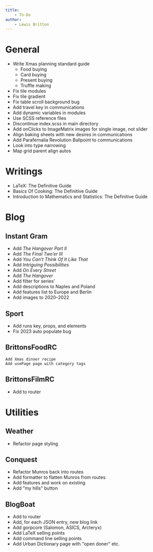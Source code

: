 ```yaml
---
title:
    - To-Do
author:
    - Lewis Britton
---
```


# General

-   Write Xmas planning standard guide
    -   Food buying
    -   Card buying
    -   Present buying
    -   Truffle making
-   Fix tile modules
-   Fix tile gradient
-   Fix table scroll background bug
-   Add travel key in communications
-   Add dynamic variables in modules
-   Use SCSS reference files
-   Discontinue index.scss in main directory
-   Add onClicks to ImageMatrix images for single image, not slider
-   Align baking sheets with new desires in communications
-   Add Parafernalia Revolution Ballpoint to communications
-   Look into type narrowing
-   Map grid parent align autos

# Writings

-   LaTeX: The Definitive Guide
-   Basics Of Cooking: The Definitive Guide
-   Introduction to Mathematics and Statistics: The Definitive Guide

# Blog

## Instant Gram

-   Add _The Hangover Part II_
-   Add _The Final Two’er III_
-   Add _You Can’t Think Of It Like That_
-   Add _Intriguing Possibilities_
-   Add _On Every Street_
-   Add _The Hangover_
-   Add filter for series’
-   Add descriptions to Naples and Poland
-   Add features list to Europe and Berlin
-   Add images to 2020–2022

## Sport

-   Add runs key, props, and elements
-   Fix 2023 auto populate bug

## BrittonsFoodRC

    Add Xmas dinner recipe
    Add usePage page with category tags

## BrittonsFilmRC

-   Add to router

# Utilities

## Weather

-   Refactor page styling

## Conquest

-   Refactor Munros back into routes
-   Add formatter to flatten Munros from routes
-   Add features and work on existing
-   Add "my hills" button

## BlogBoat

-   Add to router
-   Add, for each JSON entry, new blog link
-   Add gorpcore (Salomon, ASICS, Arcteryx)
-   Add LaTeX selling points
-   Add command line selling points
-   Add Urban Dictionary page with "open doner" etc.

